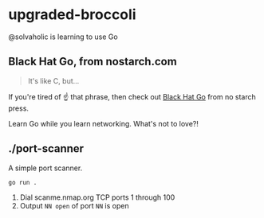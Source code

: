 # upgraded-broccoli
@solvaholic is learning to use Go

## Black Hat Go, from nostarch.com

> It's like C, but...

If you're tired of :point_up: that phrase, then check out [Black Hat Go](https://nostarch.com/blackhatgo) from no starch press.

Learn Go while you learn networking. What's not to love?!

## ./port-scanner
A simple port scanner.

```bash
go run .
```

1. Dial scanme.nmap.org TCP ports 1 through 100
1. Output `NN open` of port `NN` is open
